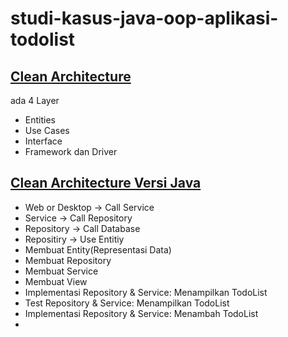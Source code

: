 # studi-kasus-java-oop-aplikasi-todolist

## [Clean Architecture](BYZCX.png)

ada 4 Layer

- Entities
- Use Cases
- Interface
- Framework dan Driver

## [Clean Architecture Versi Java]()

- Web or Desktop -> Call Service
- Service -> Call Repository
- Repository -> Call Database
- Repositiry -> Use Entitiy
- Membuat Entity(Representasi Data)
- Membuat Repository
- Membuat Service
- Membuat View
- Implementasi Repository & Service: Menampilkan TodoList
- Test Repository & Service: Menampilkan TodoList
- Implementasi Repository & Service: Menambah TodoList
- 
